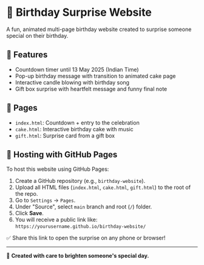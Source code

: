 # 🎉 Birthday Surprise Website

A fun, animated multi-page birthday website created to surprise someone special on their birthday.

## 🌟 Features
- Countdown timer until 13 May 2025 (Indian Time)
- Pop-up birthday message with transition to animated cake page
- Interactive candle blowing with birthday song
- Gift box surprise with heartfelt message and funny final note

## 🎈 Pages
- `index.html`: Countdown + entry to the celebration
- `cake.html`: Interactive birthday cake with music
- `gift.html`: Surprise card from a gift box

## 🚀 Hosting with GitHub Pages

To host this website using GitHub Pages:

1. Create a GitHub repository (e.g., `birthday-website`).
2. Upload all HTML files (`index.html`, `cake.html`, `gift.html`) to the root of the repo.
3. Go to `Settings` → `Pages`.
4. Under "Source", select `main` branch and root (`/`) folder.
5. Click **Save**.
6. You will receive a public link like:  
   `https://yourusername.github.io/birthday-website/`

✅ Share this link to open the surprise on any phone or browser!

---

🎂 **Created with care to brighten someone's special day.**
